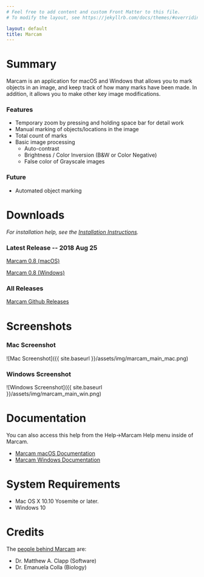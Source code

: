 ```yaml
---
# Feel free to add content and custom Front Matter to this file.
# To modify the layout, see https://jekyllrb.com/docs/themes/#overriding-theme-defaults

layout: default
title: Marcam
---
```

# Summary

Marcam is an application for macOS and Windows that allows you to mark
objects in an image, and keep track of how many marks have been made.  In
addition, it allows you to make other key image modifications.

### Features

* Temporary zoom by pressing and holding space bar for detail work
* Manual marking of objects/locations in the image
* Total count of marks
* Basic image processing
  * Auto-contrast
  * Brightness / Color Inversion (B&W or Color Negative)
  * False color of Grayscale images

### Future
* Automated object marking

# Downloads

*For installation help, see the [Installation Instructions](installation).*

### Latest Release -- 2018 Aug 25
[Marcam 0.8 (macOS)](https://github.com/itsayellow/marcam/releases/download/v0.8/Marcam.0.8.Mac.dmg)

[Marcam 0.8 (Windows)](https://github.com/itsayellow/marcam/releases/download/v0.8/Marcam.0.8.Windows.Installer.exe)

### All Releases
[Marcam Github Releases](https://github.com/itsayellow/marcam/releases)

# Screenshots

### Mac Screenshot
![Mac Screenshot]({{ site.baseurl }}/assets/img/marcam_main_mac.png)

### Windows Screenshot
![Windows Screenshot]({{ site.baseurl }}/assets/img/marcam_main_win.png)

# Documentation

You can also access this help from the Help&rarr;Marcam Help menu inside of Marcam.

* [Marcam macOS Documentation](documentation_mac)
* [Marcam Windows Documentation](documentation_win)

# System Requirements
* Mac OS X 10.10 Yosemite or later.
* Windows 10

# Credits
The [people behind Marcam](about) are:
* Dr. Matthew A. Clapp (Software)
* Dr. Emanuela Colla (Biology)
